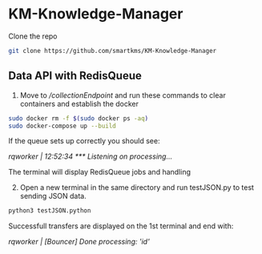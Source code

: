 # KM-Knowledge-Manager
Clone the repo
``` bash
git clone https://github.com/smartkms/KM-Knowledge-Manager
```
## Data API with RedisQueue
1. Move to */collectionEndpoint* and run these commands to clear containers and establish the docker
``` bash
sudo docker rm -f $(sudo docker ps -aq)
sudo docker-compose up --build
```
If the queue sets up correctly you should see:

*rqworker    | 12:52:34 *** Listening on processing...*

The terminal will display RedisQueue jobs and handling

2. Open a new terminal in the same directory and run testJSON.py to test sending JSON data.
``` bash
python3 testJSON.python
```
Successfull transfers are displayed on the 1st terminal and end with:

*rqworker    | [Bouncer] Done processing: 'id'*
